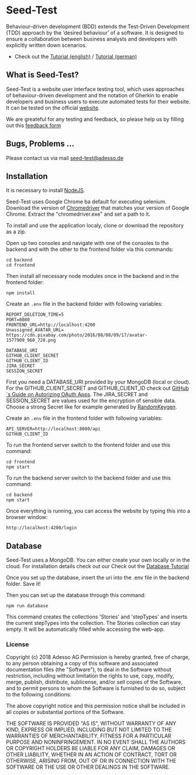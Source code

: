 # Seed-Test
Behaviour-driven development (BDD) extends the Test-Driven Development (TDD) approach by the ‘desired behaviour’ of a software. It is designed to ensure a collaboration between business analysts and developers with explicitly written down scenarios.

*   Check out the [Tutorial (english)](https://github.com/adessoAG/Seed-Test/wiki/Tutorial_eng) / [Tutorial (german)](https://github.com/adessoAG/Seed-Test/wiki/Tutorial_deu)


## What is Seed-Test?
Seed-Test is a website user interface testing tool, which uses approaches of behaviour-driven development and the notation of Gherkin to enable developers and business users to execute automated tests for their website. It can be tested on the official [website](https://seed-test-frontend.herokuapp.com/).

We are greateful for any testing and feedback, so please help us by filling out this [feedback form](https://seed-test-frontend.herokuapp.com/feedback)

## Bugs, Problems ...
Please contact us via mail seed-test@adesso.de

## Installation
It is necessary to install [NodeJS](https://nodejs.org/en/).

Seed-Test uses Google Chrome ba default for executing selenium. Download the version of [Chromedriver](https://chromedriver.chromium.org/downloads) that matches your version of Google Chrome. Extract the "chromedriver.exe" and set a path to it.

To install and use the application localy, clone or download the repository as a zip.

Open up two consoles and navigate with one of the consoles to the backend and with the other to the frontend folder via this commands:
```
cd backend
cd frontend
```

Then install all necessary node modules once in the backend and in the frontend folder:
```
npm install
```

Create an `.env` file in the backend folder with following variables:
```
REPORT_DELETION_TIME=5
PORT=8080
FRONTEND_URL=http://localhost:4200
Unassigned_AVATAR_URL= https://cdn.pixabay.com/photo/2016/08/08/09/17/avatar-1577909_960_720.png

DATABASE_URI
GITHUB_CLIENT_SECRET
GITHUB_CLIENT_ID
JIRA_SECRET
SESSION_SECRET
```
First you need a DATABASE_URI provided by your MongoDB (local or cloud).
For the GITHUB_CLIENT_SECRET and GITHUB_CLIENT_ID check out [GitHub´s Guide on Autorizing OAuth Apps](https://developer.github.com/apps/building-oauth-apps/authorizing-oauth-apps/).
The JIRA_SECRET and SESSION_SECRET are values used for the encryption of sensible data. Choose a strong Secret like for example generated by [RandomKeygen](https://randomkeygen.com/).


Create an `.env` file in the frontend folder with following variables:
```
API_SERVER=http://localhost:8080/api
GITHUB_CLIENT_ID
```

To run the frontend server switch to the frontend folder and use this command:
```
cd frontend
npm start
```
To run the backend server switch to the backend folder and use this command:
```
cd backend
npm start
```

Once everything is running, you can access the website by typing this into a browser window:
```
http://localhost:4200/login
```



## Database
Seed-Test uses a MongoDB. You can either create your own locally or in the cloud.
For installation details check out our Check out the [Database Tutorial](https://github.com/adessoAG/Seed-Test/wiki/Database)

Once you set up the database, insert the uri into the .env file in the backend folder.
Save it!

Then you can set up the database through this command:
```
npm run database
```
This command creates the collections 'Stories' and 'stepTypes' and inserts the current stepTypes into the collection.
The Stories collection can stay empty. It will be automatically filled while accessing the web-app.

### License

Copyright (c) 2018 Adesso AG Permission is hereby granted, free of charge, to any person obtaining a copy of this software and associated documentation files (the "Software"), to deal in the Software without restriction, including without limitation the rights to use, copy, modify, merge, publish, distribute, sublicense, and/or sell copies of the Software, and to permit persons to whom the Software is furnished to do so, subject to the following conditions:

The above copyright notice and this permission notice shall be included in all copies or substantial portions of the Software.

THE SOFTWARE IS PROVIDED "AS IS", WITHOUT WARRANTY OF ANY KIND, EXPRESS OR IMPLIED, INCLUDING BUT NOT LIMITED TO THE WARRANTIES OF MERCHANTABILITY, FITNESS FOR A PARTICULAR PURPOSE AND NONINFRINGEMENT. IN NO EVENT SHALL THE AUTHORS OR COPYRIGHT HOLDERS BE LIABLE FOR ANY CLAIM, DAMAGES OR OTHER LIABILITY, WHETHER IN AN ACTION OF CONTRACT, TORT OR OTHERWISE, ARISING FROM, OUT OF OR IN CONNECTION WITH THE SOFTWARE OR THE USE OR OTHER DEALINGS IN THE SOFTWARE.
